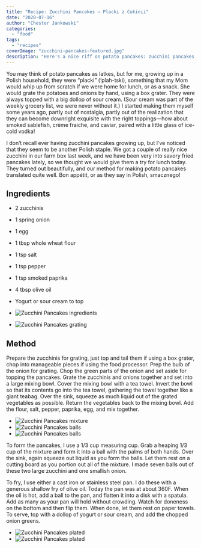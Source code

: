 ```yaml
---
title: "Recipe: Zucchini Pancakes – Placki z Cukinii"
date: "2020-07-16"
author: "Chester Jankowski"
categories: 
  - "food"
tags: 
  - "recipes"
coverImage: "zucchini-pancakes-featured.jpg"
description: "Here's a nice riff on potato pancakes: zucchini pancakes. They're a little lighter, a little sweeter, but still savory and delicious!"
---
```


You may think of potato pancakes as latkes, but for me, growing up in a Polish household, they were “placki” (‘plah-tski), something that my Mom would whip up from scratch if we were home for lunch, or as a snack. She would grate the potatoes and onions by hand, using a box grater. They were always topped with a big dollop of sour cream. (Sour cream was part of the weekly grocery list, we were never without it.) I started making them myself some years ago, partly out of nostalgia, partly out of the realization that they can become downright exquisite with the right toppings—how about smoked sablefish, crème fraiche, and caviar, paired with a little glass of ice-cold vodka!

I don’t recall ever having zucchini pancakes growing up, but I’ve noticed that they seem to be another Polish staple. We got a couple of really nice zucchini in our farm box last week, and we have been very into savory fried pancakes lately, so we thought we would give them a try for lunch today. They turned out beautifully, and our method for making potato pancakes translated quite well. Bon appétit, or as they say in Polish, smacznego!

## Ingredients

- 2 zucchinis
- 1 spring onion
- 1 egg
- 1 tbsp whole wheat flour
- 1 tsp salt
- 1 tsp pepper
- 1 tsp smoked paprika
- 4 tbsp olive oil
- Yogurt or sour cream to top 

- ![Zucchini Pancakes ingredients](images/zucchini-pancakes-1.jpg)
- ![Zucchini Pancakes grating](images/zucchini-pancakes-2.jpg)

## Method

Prepare the zucchinis for grating, just top and tail them if using a box grater, chop into manageable pieces if using the food processor. Prep the bulb of the onion for grating. Chop the green parts of the onion and set aside for topping the pancakes. Grate the zucchinis and onions together and set into a large mixing bowl. Cover the mixing bowl with a tea towel. Invert the bowl so that its contents go into the tea towel, gathering the towel together like a giant teabag. Over the sink, squeeze as much liquid out of the grated vegetables as possible. Return the vegetables back to the mixing bowl. Add the flour, salt, pepper, paprika, egg, and mix together.

- ![Zucchini Pancakes mixture](images/zucchini-pancakes-3.jpg)
- ![Zucchini Pancakes balls](images/zucchini-pancakes-4.jpg)
- ![Zucchini Pancakes balls](images/zucchini-pancakes-5.jpg)

To form the pancakes, I use a 1/3 cup measuring cup. Grab a heaping 1/3 cup of the mixture and form it into a ball with the palms of both hands. Over the sink, again squeeze out liquid as you form the balls. Let them rest on a cutting board as you portion out all of the mixture. I made seven balls out of these two large zucchini and one smallish onion.

To fry, I use either a cast iron or stainless steel pan. I do these with a generous shallow fry of olive oil. Today the pan was at about 360F. When the oil is hot, add a ball to the pan, and flatten it into a disk with a spatula. Add as many as your pan will hold without crowding. Watch for doneness on the bottom and then flip them. When done, let them rest on paper towels. To serve, top with a dollop of yogurt or sour cream, and add the chopped onion greens.

- ![Zucchini Pancakes plated](images/zucchini-pancakes-6.jpg)
- ![Zucchini Pancakes plated](images/zucchini-pancakes-7.jpg)
